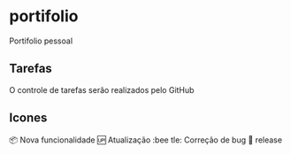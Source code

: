 # portifolio
Portifolio pessoal


## Tarefas

O controle de tarefas serão realizados pelo GitHub

## Icones

:package: Nova funcionalidade
:up: Atualização
:bee
tle: Correção de bug
:checkered_flag: release

